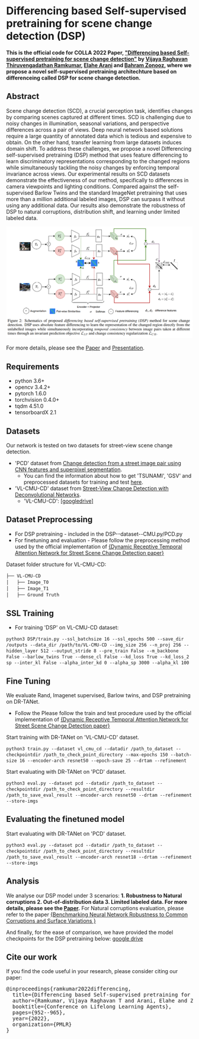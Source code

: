 # Differencing based Self-supervised pretraining for scene change detection (DSP)


**This is the official code for COLLA 2022 Paper, ["Differencing based Self-supervised pretraining for scene change detection"](https://proceedings.mlr.press/v199/ramkumar22a.html) by [Vijaya Raghavan Thiruvengadathan Ramkumar](https://www.linkedin.com/in/vijayaraghavan95), [Elahe Arani](https://www.linkedin.com/in/elahe-arani-630870b2/) and [Bahram Zonooz](https://www.linkedin.com/in/bahram-zonooz-2b5589156/), where we propose a novel self-supervised pretraining architechture based on differenceing called DSP for scene change detection.**

## Abstract


Scene change detection (SCD), a crucial perception task, identifies changes by comparing scenes captured at different times. SCD is challenging due to noisy changes in illumination, seasonal variations, and perspective differences across a pair of views. Deep neural network based solutions require a large quantity of annotated data which is tedious and expensive to obtain. On the other hand, transfer learning from large datasets induces domain shift. To address these challenges, we propose a novel Differencing self-supervised pretraining (DSP) method that uses feature differencing to learn discriminatory representations corresponding to the changed regions while simultaneously tackling the noisy changes by enforcing temporal invariance across views. Our experimental results on SCD datasets demonstrate the effectiveness of our method, specifically to differences in camera viewpoints and lighting conditions. Compared against the self-supervised Barlow Twins and the standard ImageNet pretraining that uses more than a million additional labeled images, DSP can surpass it without using any additional data. Our results also demonstrate the robustness of DSP to natural corruptions, distribution shift, and learning under limited labeled data.

![alt text](https://github.com/NeurAI-Lab/DSP/blob/main/method.png)

For more details, please see the [Paper](https://arxiv.org/abs/2208.05838) and [Presentation](https://www.youtube.com/watch?v=kWUxxC5hjKw).

## Requirements

- python 3.6+
- opencv 3.4.2+
- pytorch 1.6.0
- torchvision 0.4.0+
- tqdm 4.51.0
- tensorboardX 2.1

## Datasets

Our network is tested on two datasets for street-view scene change detection. 

- 'PCD' dataset from [Change detection from a street image pair using CNN features and superpixel segmentation](http://www.vision.is.tohoku.ac.jp/files/9814/3947/4830/71-Sakurada-BMVC15.pdf). 
  - You can find the information about how to get 'TSUNAMI', 'GSV' and preprocessed datasets for training and test [here](https://kensakurada.github.io/pcd_dataset.html).
- 'VL-CMU-CD' dataset from [Street-View Change Detection with Deconvolutional Networks](http://www.robesafe.com/personal/roberto.arroyo/docs/Alcantarilla16rss.pdf).
  -  'VL-CMU-CD': [[googledrive]](https://drive.google.com/file/d/0B-IG2NONFdciOWY5QkQ3OUgwejQ/view?resourcekey=0-rEzCjPFmDFjt4UMWamV4Eg)

## Dataset Preprocessing

- For DSP pretraining - included in the DSP--dataset--CMU.py/PCD.py
- For finetuning and evaluation - Please follow the preprocessing method used by the official implementation of [{Dynamic Receptive Temporal Attention Network for Street Scene Change Detection paper}](https://github.com/Herrccc/DR-TANet) 

Dataset folder structure for VL-CMU-CD:
```bash
├── VL-CMU-CD
│   ├── Image_T0
│   ├── Image_T1
│   ├── Ground Truth

```
								
## SSL Training


- For training 'DSP' on VL-CMU-CD dataset:
```
python3 DSP/train.py --ssl_batchsize 16 --ssl_epochs 500 --save_dir /outputs --data_dir /path/to/VL-CMU-CD --img_size 256 --n_proj 256 --hidden_layer 512 --output_stride 8 --pre_train False --m_backbone False --barlow_twins True --dense_cl False --kd_loss True --kd_loss_2 sp --inter_kl False --alpha_inter_kd 0 --alpha_sp 3000 --alpha_kl 100
```
 

## Fine Tuning

We evaluate Rand, Imagenet supervised, Barlow twins, and DSP pretraining on DR-TANet.
- Follow the Please follow the train and test procedure used by the official implementation of [{Dynamic Receptive Temporal Attention Network for Street Scene Change Detection paper}](https://github.com/Herrccc/DR-TANet) 

Start training with DR-TANet on 'VL-CMU-CD' dataset.

    python3 train.py --dataset vl_cmu_cd --datadir /path_to_dataset --checkpointdir /path_to_check_point_directory --max-epochs 150 --batch-size 16 --encoder-arch resnet50 --epoch-save 25 --drtam --refinement

Start evaluating with DR-TANet on 'PCD' dataset.

    python3 eval.py --dataset pcd --datadir /path_to_dataset --checkpointdir /path_to_check_point_directory --resultdir /path_to_save_eval_result --encoder-arch resnet50 --drtam --refinement --store-imgs
  
## Evaluating the finetuned model

Start evaluating with DR-TANet on 'PCD' dataset.

    python3 eval.py --dataset pcd --datadir /path_to_dataset --checkpointdir /path_to_check_point_directory --resultdir /path_to_save_eval_result --encoder-arch resnet18 --drtam --refinement --store-imgs
    
## Analysis
We analyse our DSP model under 3 scenarios: **1. Robustness to Natural corruptions 2. Out-of-distribution data 3. Limited labeled data. For more details, please see the [Paper](https://arxiv.org/abs/2208.05838).** 
For Natural corruptions evaluation, please refer to the paper [{Benchmarking Neural Network Robustness to
Common Corruptions and Surface Variations }](https://arxiv.org/pdf/1807.01697.pdf) 

And finally, for the ease of comparison, we have provided the model checkpoints for the DSP pretraining below:  [google drive](https://drive.google.com/drive/folders/1UwFQ7NjXRwyfgfhFnX6_CPTm8hQ8AoFF?usp=sharing)


## Cite our work

If you find the code useful in your research, please consider citing our paper:

<pre>
@inproceedings{ramkumar2022differencing,
  title={Differencing based Self-supervised pretraining for Scene Change Detection},
  author={Ramkumar, Vijaya Raghavan T and Arani, Elahe and Zonooz, Bahram},
  booktitle={Conference on Lifelong Learning Agents},
  pages={952--965},
  year={2022},
  organization={PMLR}
}
